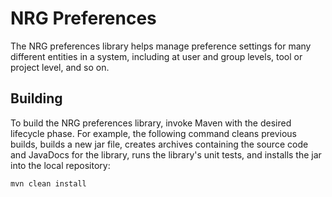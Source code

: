 NRG Preferences
================================

The NRG preferences library helps manage preference settings for many different
entities in a system, including at user and group levels, tool or project level,
and so on.

Building
--------

To build the NRG preferences library, invoke Maven with the desired lifecycle phase.
For example, the following command cleans previous builds, builds a new jar file, 
creates archives containing the source code and JavaDocs for the library, runs the 
library's unit tests, and installs the jar into the local repository:

~~~~~~~~~~~~~~~~~~~~~~~~~~~~~~~~~~~~~~~~~~~~~~~~~~~~~~~~~~~~~~~~~~~~~~~~~~~~~~~~
mvn clean install
~~~~~~~~~~~~~~~~~~~~~~~~~~~~~~~~~~~~~~~~~~~~~~~~~~~~~~~~~~~~~~~~~~~~~~~~~~~~~~~~

